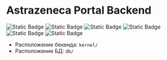 # Astrazeneca Portal Backend

![Static Badge](https://img.shields.io/badge/Python_v3.9-%233776AB?style=flat&logo=python&logoColor=%233776AB&labelColor=yellow&link=https%3A%2F%2Fwww.python.org%2F) ![Static Badge](https://img.shields.io/badge/Django_v4.2.8-%23d0ced0?style=flat&logo=django&labelColor=%23092E20&link=https%3A%2F%2Fwww.djangoproject.com%2F) ![Static Badge](https://img.shields.io/badge/Docker-white?style=flat&logo=Docker&logoColor=white&labelColor=%232496ED&link=https%3A%2F%2Fwww.djangoproject.com%2F) ![Static Badge](https://img.shields.io/badge/PostgreSQL_latest-white?style=flat&logo=PostgreSQL&logoColor=white&labelColor=%234169E1&link=https%3A%2F%2Fwww.djangoproject.com%2F) ![Static Badge](https://img.shields.io/badge/Gunicorn_v21.2.0-white?style=flat&logo=gunicorn&logoColor=white&labelColor=%23499848&link=https%3A%2F%2Fwww.djangoproject.com%2F) ![Static Badge](https://img.shields.io/badge/Nginx-white?style=flat&logo=nginx&logoColor=white&labelColor=%23009639&link=https%3A%2F%2Fwww.djangoproject.com%2F)

* Расположение бекенда: `kernel/`
* Расположение БД: `db/`
